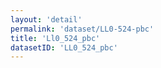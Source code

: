 ```yaml
---
layout: 'detail'
permalink: 'dataset/LL0-524-pbc'
title: 'Ll0_524_pbc'
datasetID: 'LL0_524_pbc'
---
```

